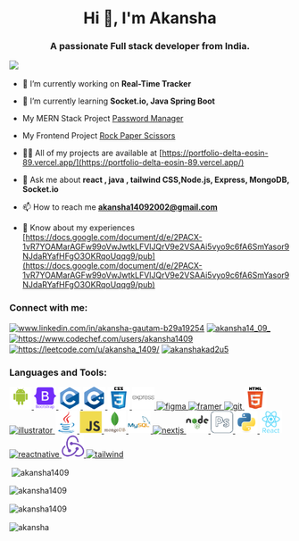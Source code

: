 <h1 align="center">Hi 👋, I'm Akansha</h1>
<h3 align="center">A passionate Full stack developer from India.</h3>
<img align="right" alt="" src="https://github.com/user-attachments/assets/223bc07a-5f16-4d8a-87e8-1d9caba3cb5f" style="width:300px">

<p align="left"> <img src="![image](https://github.com/user-attachments/assets/20354bce-0a30-4e50-bf2f-a0d3e6293512)
" /> </p>

- 🔭 I’m currently working on **Real-Time Tracker**

- 🌱 I’m currently learning **Socket.io, Java Spring Boot**

- My MERN Stack Project [Password Manager](https://pass-mongo.vercel.app/)

- My Frontend Project [Rock Paper Scissors](https://rock-paper-scissor-two-xi.vercel.app/)

- 👨‍💻 All of my projects are available at [https://portfolio-delta-eosin-89.vercel.app/](https://portfolio-delta-eosin-89.vercel.app/)

- 💬 Ask me about **react , java , tailwind CSS,Node.js, Express, MongoDB, Socket.io**

- 📫 How to reach me **akansha14092002@gmail.com**

- 📄 Know about my experiences [https://docs.google.com/document/d/e/2PACX-1vR7YOAMarAGFw99oVwJwtkLFVlJQrV9e2VSAAi5vyo9c6fA6SmYasor9NJdaRYafHFgO3OKRqoUqqg9/pub](https://docs.google.com/document/d/e/2PACX-1vR7YOAMarAGFw99oVwJwtkLFVlJQrV9e2VSAAi5vyo9c6fA6SmYasor9NJdaRYafHFgO3OKRqoUqqg9/pub)

<h3 align="left">Connect with me:</h3>
<p align="left">
<a href="https://linkedin.com/in/www.linkedin.com/in/akansha-gautam-b29a19254" target="blank"><img align="center" src="https://raw.githubusercontent.com/rahuldkjain/github-profile-readme-generator/master/src/images/icons/Social/linked-in-alt.svg" alt="www.linkedin.com/in/akansha-gautam-b29a19254" height="30" width="40" /></a>
<a href="https://instagram.com/akansha14_09_" target="blank"><img align="center" src="https://raw.githubusercontent.com/rahuldkjain/github-profile-readme-generator/master/src/images/icons/Social/instagram.svg" alt="akansha14_09_" height="30" width="40" /></a>
<a href="https://www.codechef.com/users/https://www.codechef.com/users/akansha1409" target="blank"><img align="center" src="https://cdn.jsdelivr.net/npm/simple-icons@3.1.0/icons/codechef.svg" alt="https://www.codechef.com/users/akansha1409" height="30" width="40" /></a>
<a href="https://www.leetcode.com/https://leetcode.com/u/akansha_1409/" target="blank"><img align="center" src="https://raw.githubusercontent.com/rahuldkjain/github-profile-readme-generator/master/src/images/icons/Social/leet-code.svg" alt="https://leetcode.com/u/akansha_1409/" height="30" width="40" /></a>
<a href="https://auth.geeksforgeeks.org/user/akanshakad2u5" target="blank"><img align="center" src="https://raw.githubusercontent.com/rahuldkjain/github-profile-readme-generator/master/src/images/icons/Social/geeks-for-geeks.svg" alt="akanshakad2u5" height="30" width="40" /></a>
</p>

<h3 align="left">Languages and Tools:</h3>
<p align="left"> <a href="https://developer.android.com" target="_blank" rel="noreferrer"> <img src="https://raw.githubusercontent.com/devicons/devicon/master/icons/android/android-original-wordmark.svg" alt="android" width="40" height="40"/> </a> <a href="https://getbootstrap.com" target="_blank" rel="noreferrer"> <img src="https://raw.githubusercontent.com/devicons/devicon/master/icons/bootstrap/bootstrap-plain-wordmark.svg" alt="bootstrap" width="40" height="40"/> </a> <a href="https://www.cprogramming.com/" target="_blank" rel="noreferrer"> <img src="https://raw.githubusercontent.com/devicons/devicon/master/icons/c/c-original.svg" alt="c" width="40" height="40"/> </a> <a href="https://www.w3schools.com/cpp/" target="_blank" rel="noreferrer"> <img src="https://raw.githubusercontent.com/devicons/devicon/master/icons/cplusplus/cplusplus-original.svg" alt="cplusplus" width="40" height="40"/> </a> <a href="https://www.w3schools.com/css/" target="_blank" rel="noreferrer"> <img src="https://raw.githubusercontent.com/devicons/devicon/master/icons/css3/css3-original-wordmark.svg" alt="css3" width="40" height="40"/> </a> <a href="https://expressjs.com" target="_blank" rel="noreferrer"> <img src="https://raw.githubusercontent.com/devicons/devicon/master/icons/express/express-original-wordmark.svg" alt="express" width="40" height="40"/> </a> <a href="https://www.figma.com/" target="_blank" rel="noreferrer"> <img src="https://www.vectorlogo.zone/logos/figma/figma-icon.svg" alt="figma" width="40" height="40"/> </a> <a href="https://www.framer.com/" target="_blank" rel="noreferrer"> <img src="https://www.vectorlogo.zone/logos/framer/framer-icon.svg" alt="framer" width="40" height="40"/> </a> <a href="https://git-scm.com/" target="_blank" rel="noreferrer"> <img src="https://www.vectorlogo.zone/logos/git-scm/git-scm-icon.svg" alt="git" width="40" height="40"/> </a> <a href="https://www.w3.org/html/" target="_blank" rel="noreferrer"> <img src="https://raw.githubusercontent.com/devicons/devicon/master/icons/html5/html5-original-wordmark.svg" alt="html5" width="40" height="40"/> </a> <a href="https://www.adobe.com/in/products/illustrator.html" target="_blank" rel="noreferrer"> <img src="https://www.vectorlogo.zone/logos/adobe_illustrator/adobe_illustrator-icon.svg" alt="illustrator" width="40" height="40"/> </a> <a href="https://www.java.com" target="_blank" rel="noreferrer"> <img src="https://raw.githubusercontent.com/devicons/devicon/master/icons/java/java-original.svg" alt="java" width="40" height="40"/> </a> <a href="https://developer.mozilla.org/en-US/docs/Web/JavaScript" target="_blank" rel="noreferrer"> <img src="https://raw.githubusercontent.com/devicons/devicon/master/icons/javascript/javascript-original.svg" alt="javascript" width="40" height="40"/> </a> <a href="https://www.mongodb.com/" target="_blank" rel="noreferrer"> <img src="https://raw.githubusercontent.com/devicons/devicon/master/icons/mongodb/mongodb-original-wordmark.svg" alt="mongodb" width="40" height="40"/> </a> <a href="https://www.mysql.com/" target="_blank" rel="noreferrer"> <img src="https://raw.githubusercontent.com/devicons/devicon/master/icons/mysql/mysql-original-wordmark.svg" alt="mysql" width="40" height="40"/> </a> <a href="https://nextjs.org/" target="_blank" rel="noreferrer"> <img src="https://cdn.worldvectorlogo.com/logos/nextjs-2.svg" alt="nextjs" width="40" height="40"/> </a> <a href="https://nodejs.org" target="_blank" rel="noreferrer"> <img src="https://raw.githubusercontent.com/devicons/devicon/master/icons/nodejs/nodejs-original-wordmark.svg" alt="nodejs" width="40" height="40"/> </a> <a href="https://www.photoshop.com/en" target="_blank" rel="noreferrer"> <img src="https://raw.githubusercontent.com/devicons/devicon/master/icons/photoshop/photoshop-line.svg" alt="photoshop" width="40" height="40"/> </a> <a href="https://www.python.org" target="_blank" rel="noreferrer"> <img src="https://raw.githubusercontent.com/devicons/devicon/master/icons/python/python-original.svg" alt="python" width="40" height="40"/> </a> <a href="https://reactjs.org/" target="_blank" rel="noreferrer"> <img src="https://raw.githubusercontent.com/devicons/devicon/master/icons/react/react-original-wordmark.svg" alt="react" width="40" height="40"/> </a> <a href="https://reactnative.dev/" target="_blank" rel="noreferrer"> <img src="https://reactnative.dev/img/header_logo.svg" alt="reactnative" width="40" height="40"/> </a> <a href="https://redux.js.org" target="_blank" rel="noreferrer"> <img src="https://raw.githubusercontent.com/devicons/devicon/master/icons/redux/redux-original.svg" alt="redux" width="40" height="40"/> </a> <a href="https://tailwindcss.com/" target="_blank" rel="noreferrer"> <img src="https://www.vectorlogo.zone/logos/tailwindcss/tailwindcss-icon.svg" alt="tailwind" width="40" height="40"/> </a> </p>

<p>&nbsp;<img align="center" src="https://github-readme-stats.vercel.app/api?username=akansha1409&show_icons=true&locale=en" alt="akansha1409" /></p>
<p align="center" >




<p><img align="center" src="https://github-readme-streak-stats.herokuapp.com/?user=akansha1409&" alt="akansha1409" /></p>
  <img align="center"  src="https://github-readme-stats.vercel.app/api/top-langs?username=akansha1409&show_icons=true&locale=en&layout=compact"  alt="akansha1409"  />
</p>
<p><img align="center" src="https://leetcode.card.workers.dev/akansha_1409?theme=dark&font=source_code_pro&extension=null"  alt="akansha"  /></p>
